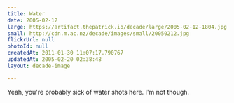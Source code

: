```yaml
---
title: Water
date: 2005-02-12
large: https://artifact.thepatrick.io/decade/large/2005-02-12-1804.jpg
small: http://cdn.m.ac.nz/decade/images/small/20050212.jpg
flickrUrl: null
photoId: null
createdAt: 2011-01-30 11:07:17.790767
updatedAt: 2005-02-20 02:38:48
layout: decade-image

---
```

Yeah, you're probably sick of water shots here. I'm not though.
